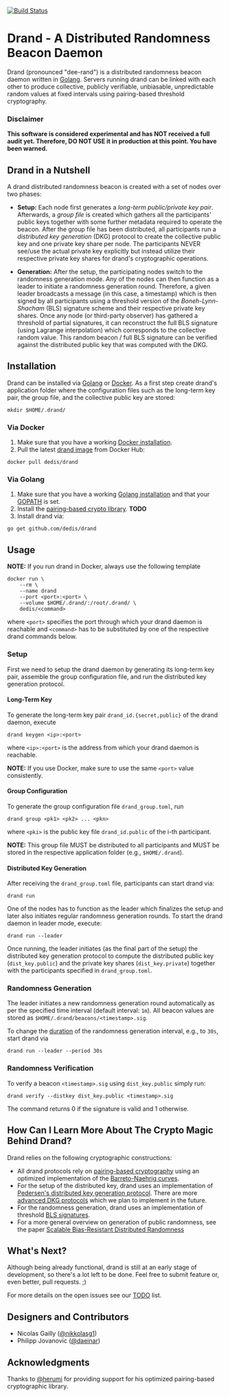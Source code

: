 [![Build Status](https://travis-ci.org/dedis/drand.svg?branch=master)](https://travis-ci.org/dedis/drand)

# Drand - A Distributed Randomness Beacon Daemon

Drand (pronounced "dee-rand") is a distributed randomness beacon daemon written
in [Golang](https://golang.org/). Servers running drand can be linked with each
other to produce collective, publicly verifiable, unbiasable, unpredictable
random values at fixed intervals using pairing-based threshold cryptography.

### Disclaimer

**This software is considered experimental and has NOT received a
full audit yet. Therefore, DO NOT USE it in production at this point. You have
been warned.**

## Drand in a Nutshell

A drand distributed randomness beacon is created with a set of nodes over two phases:

- **Setup:** Each node first generates a *long-term public/private key
    pair*. Afterwards, a *group file* is created which gathers all the
    participants' public keys together with some further metadata required to
    operate the beacon. After the group file has been distributed, all
    participants run a *distributed key generation* (DKG) protocol to create
    the collective public key and one private key share per node. The
    participants NEVER see/use the actual private key explicitly but instead
    utilize their respective private key shares for drand's cryptographic
    operations.

- **Generation:** After the setup, the participating nodes switch to the
    randomness generation mode. Any of the nodes can then function as a leader
    to initiate a randomness generation round. Therefore, a given leader broadcasts
    a message (in this case, a timestamp) which is then signed by all
    participants using a threshold version of the *Boneh-Lynn-Shacham* (BLS)
    signature scheme and their respective private key shares. Once any node (or
    third-party observer) has gathered a threshold of partial signatures, it can
    reconstruct the full BLS signature (using Lagrange interpolation) which
    corresponds to the collective random value. This random beacon / full BLS
    signature can be verified against the distributed public key that was
    computed with the DKG.

## Installation 

Drand can be installed via [Golang](https://golang.org/) or [Docker](https://www.docker.com/). 
As a first step create drand's application folder where the configuration files
such as the long-term key pair, the group file, and the collective public key
are stored:
```
mkdir $HOME/.drand/
```

### Via Docker

1. Make sure that you have a working [Docker installation](https://docs.docker.com/engine/installation/). 
2. Pull the latest [drand image](https://hub.docker.com/r/dedis/drand/) from Docker Hub: 
```
docker pull dedis/drand
```

### Via Golang

1. Make sure that you have a working [Golang installation](https://golang.org/doc/install) and that your [GOPATH](https://golang.org/doc/code.html#GOPATH) is set.
2. Install the [pairing-based crypto library](https://github.com/dfinity/bn). **TODO**
3. Install drand via:
```
go get github.com/dedis/drand
```

## Usage

**NOTE:** If you run drand in Docker, always use the following template
```
docker run \ 
    --rm \ 
    --name drand 
    --port <port>:<port> \ 
    --volume $HOME/.drand/:/root/.drand/ \ 
    dedis/<command>
```
where `<port>` specifies the port through which your drand daemon is reachable
and `<command>` has to be substituted by one of the respective drand
commands below.

### Setup

First we need to setup the drand daemon by generating its long-term key pair,
assemble the group configuration file, and run the distributed key generation
protocol.

#### Long-Term Key

To generate the long-term key pair `drand_id.{secret,public}` of the drand daemon, execute
```
drand keygen <ip>:<port>
```
where `<ip>:<port>` is the address from which your drand daemon is reachable.

**NOTE:** If you use Docker, make sure to use the same `<port>` value consistently.

#### Group Configuration

To generate the group configuration file `drand_group.toml`, run
```
drand group <pk1> <pk2> ... <pkn>
```
where `<pki>` is the public key file `drand_id.public` of the i-th participant.

**NOTE:** This group file MUST be distributed to all participants and MUST be
stored in the respective application folder (e.g., `$HOME/.drand`).

#### Distributed Key Generation

After receiving the `drand_group.toml` file, participants can start drand via:
```
drand run
```

One of the nodes has to function as the leader which finalizes the setup and
later also initiates regular randomness generation rounds.
To start the drand daemon in leader mode, execute:
```
drand run --leader
```

Once running, the leader initiates (as the final part of the setup) the
distributed key generation protocol to compute the distributed public key
(`dist_key.public`) and the private key shares (`dist_key.private`) together
with the participants specified in `drand_group.toml`.

### Randomness Generation

The leader initiates a new randomness generation round automatically as per the
specified time interval (default interval: `1m`). All beacon values are stored
as `$HOME/.drand/beacons/<timestamp>.sig`.

To change the [duration](https://golang.org/pkg/time/#ParseDuration) of the
randomness generation interval, e.g., to `30s`, start drand via
```
drand run --leader --period 30s
```

### Randomness Verification

To verify a beacon `<timestamp>.sig` using `dist_key.public` simply run:
```
drand verify --distkey dist_key.public <timestamp>.sig
```
The command returns 0 if the signature is valid and 1 otherwise.

## How Can I Learn More About The Crypto Magic Behind Drand?

Drand relies on the following cryptographic constructions:
- All drand protocols rely on [pairing-based cryptography](https://en.wikipedia.org/wiki/Pairing-based_cryptography) using
  an optimized implementation of the [Barreto-Naehrig curves](https://github.com/dfinity/bn).
- For the setup of the distributed key, drand uses an implementation of
  [Pedersen's distributed key generation protocol](https://link.springer.com/article/10.1007/s00145-006-0347-3).
  There are more [advanced DKG protocols](https://eprint.iacr.org/2012/377.pdf) which we plan to implement in the future.
- For the randomness generation, drand uses an implementation of threshold 
  [BLS signatures](https://www.iacr.org/archive/asiacrypt2001/22480516.pdf).
- For a more general overview on generation of public randomness, see the
  paper [Scalable Bias-Resistant Distributed Randomness](https://eprint.iacr.org/2016/1067.pdf)

## What's Next?

Although being already functional, drand is still at an early stage of
development, so there's a lot left to be done. Feel free to submit feature or,
even better, pull requests. ;)

For more details on the open issues see our [TODO](https://github.com/dedis/drand/blob/master/TODO.md) list.

## Designers and Contributors

- Nicolas Gailly ([@nikkolasg1](https://twitter.com/nikkolasg1))
- Philipp Jovanovic ([@daeinar](https://twitter.com/daeinar))

## Acknowledgments

Thanks to [@herumi](https://github.com/herumi) for providing support for his
optimized pairing-based cryptographic library.
